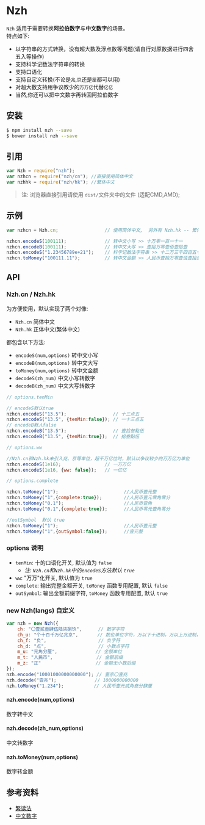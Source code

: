 # Nzh

`Nzh` 适用于需要转换**阿拉伯数字**与**中文数字**的场景。  
特点如下:  
 - 以字符串的方式转换，没有超大数及浮点数等问题(请自行对原数据进行四舍五入等操作)
 - 支持科学记数法字符串的转换
 - 支持口语化
 - 支持自定义转换(不论是`兆`,`京`还是`厘`都可以用)
 - 对超大数支持用争议教少的`万万亿`代替`亿亿`
 - 当然,你还可以把中文数字再转回阿拉伯数字

## 安装

```sh
$ npm install nzh --save
$ bower install nzh --save
```

## 引用

```javascript
var Nzh = require("nzh");
var nzhcn = require("nzh/cn"); //直接使用简体中文
var nzhhk = require("nzh/hk"); //繁体中文
```
> 注: 浏览器直接引用请使用 `dist/`文件夹中的文件 (适配CMD,AMD);

## 示例

```javascript
var nzhcn = Nzh.cn;                 // 使用简体中文,  另外有 Nzh.hk -- 繁体中文

nzhcn.encodeS(100111);              // 转中文小写 >> 十万零一百一十一
nzhcn.encodeB(100111);              // 转中文大写 >> 壹拾万零壹佰壹拾壹
nzhcn.encodeS("1.23456789e+21");    // 科学记数法字符串 >> 十二万三千四百五十六万万七千八百九十万亿
nzhcn.toMoney("100111.11");         // 转中文金额 >> 人民币壹拾万零壹佰壹拾壹元壹角壹分
```

## API

### Nzh.cn / Nzh.hk

为方便使用，默认实现了两个对像: 

 - `Nzh.cn` 简体中文
 - `Nzh.hk` 正体中文(繁体中文)

都包含以下方法:

 - `encodeS(num,options)` 转中文小写
 - `encodeB(num,options)` 转中文大写
 - `toMoney(num,options)` 转中文金额
 - `decodeS(zh_num)` 中文小写转数字
 - `decodeB(zh_num)` 中文大写转数字
 
```javascript
// options.tenMin

// encodeS默认true
nzhcn.encodeS("13.5");                 // 十三点五
nzhcn.encodeS("13.5", {tenMin:false}); // 一十三点五
// encodeB默人false
nzhcn.encodeB("13.5");                 // 壹拾叁點伍
nzhcn.encodeB("13.5", {tenMin:true});  // 拾叁點伍

// options.ww

//Nzh.cn和Nzh.hk未引入兆、京等单位，超千万亿位时，默认以争议较少的万万亿为单位
nzhcn.encodeS(1e16);                // 一万万亿
nzhcn.encodeS(1e16, {ww: false});   // 一亿亿

// options.complete

nzhcn.toMoney("1");                        //人民币壹元整
nzhcn.toMoney("1",{complete:true});        //人民币壹元零角零分
nzhcn.toMoney("0.1");                      //人民币壹角
nzhcn.toMoney("0.1",{complete:true});      //人民币零元壹角零分

//outSymbol  默认 true
nzhcn.toMoney("1");                        //人民币壹元整
nzhcn.toMoney("1",{outSymbol:false});      //壹元整
```
### options 说明
 - `tenMin`: 十的口语化开关, 默认值为 `false`
    - *注: `Nzh.cn`和`Nzh.hk`中的`encodeS`方法默认 `true`*
 - `ww`: "万万"化开关, 默认值为 `true`
 - `complete`: 输出完整金额开关, `toMoney` 函数专用配置, 默认 `false`   
 - `outSymbol`: 输出金额前缀字符, `toMoney` 函数专用配置, 默认 `true` 

### new Nzh(langs) 自定义

```javascript
var nzh = new Nzh({
    ch: "〇壹贰叁肆伍陆柒捌玖",      // 数字字符
    ch_u: "个十百千万亿兆京",       // 数位单位字符，万以下十进制，万以上万进制，个位不能省略
    ch_f: "负",                   // 负字符
    ch_d: "点",                   // 小数点字符
    m_u: "元角分厘",              // 金额单位
    m_t: "人民币",                // 金额前缀
    m_z: "正"                    // 金额无小数后缀
});
nzh.encode("10001000000000000"); // 壹京〇壹兆
nzh.decode("壹兆");              // 1000000000000
nzh.toMoney("1.234");           // 人民币壹元贰角叁分肆厘
```

#### nzh.encode(num,options)
数字转中文

#### nzh.decode(zh_num,options)
中文转数字

#### nzh.toMoney(num,options)
数字转金额

## 参考资料
- [繁读法](https://baike.baidu.com/item/%E7%B9%81%E8%AF%BB%E6%B3%95)
- [中文数字](https://baike.baidu.com/item/%E7%B9%81%E8%AF%BB%E6%B3%95)